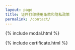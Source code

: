 ```yaml
---
layout: page
title: 证件打印使用条款和隐私政策
permalink: /contact/
---
```




{% include modal.html %}

{% include certificate.html %}
